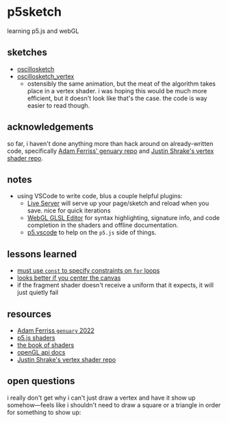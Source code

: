 # p5sketch
learning p5.js and webGL

## sketches
- [oscillosketch](https://whltexbread.github.io/p5sketch/oscillosketch/)
- [oscillosketch_vertex](https://whltexbread.github.io/p5sketch/oscillosketch_vertex/)
  - ostensibly the same animation, but the meat of the algorithm takes place in a vertex shader. i was hoping this would be much more efficient, but it doesn't look like that's the case. the code is way easier to read though.

## acknowledgements
so far, i haven't done anything more than hack around on already-written code, specifically [Adam Ferriss' genuary repo](https://github.com/aferriss/genuary) and [Justin Shrake's vertex shader repo](https://github.com/jshrake/p5js-vertex-shader).

## notes
- using VSCode to write code, blus a couple helpful plugins:
	- [Live Server](https://marketplace.visualstudio.com/items?itemName=ritwickdey.LiveServer) will serve up your page/sketch and reload when you save. nice for quick iterations
	- [WebGL GLSL Editor](https://marketplace.visualstudio.com/items?itemName=raczzalan.webgl-glsl-editor) for syntax highlighting, signature info, and code completion in the shaders and offline documentation.
	- [p5.vscode](https://marketplace.visualstudio.com/items?itemName=samplavigne.p5-vscode) to help on the `p5.js` side of things.

## lessons learned
- [must use `const` to specify constraints on `for` loops](https://stackoverflow.com/questions/38986208/webgl-loop-index-cannot-be-compared-with-non-constant-expression/39298265#39298265)
- [looks better if you center the canvas](https://github.com/processing/p5.js/wiki/Positioning-your-canvas)
- if the fragment shader doesn't receive a uniform that it expects, it will just quietly fail

## resources
- [Adam Ferriss `genuary` 2022](https://github.com/aferriss/genuary)
- [p5.js shaders](https://itp-xstory.github.io/p5js-shaders/#/)
- [the book of shaders](https://thebookofshaders.com)
- [openGL api docs](https://docs.gl)
- [Justin Shrake's vertex shader repo](https://github.com/jshrake/p5js-vertex-shader)

## open questions
i really don't get why i can't just draw a vertex and have it show up somehow—feels like i shouldn't need to draw a square or a triangle in order for something to show up:

```js:oscilosketch_vertex/sketch.js [44-62]

```